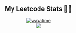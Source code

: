 

<h2 align="center">My Leetcode Stats 👋🏼</h2>

<div align="center">
  <a href="https://wakatime.com/badge/user/e24e0c1b-52c3-4b01-856b-b45f4639b452/project/932912b3-1383-4657-9448-f37ef8216e61"><img src="https://wakatime.com/badge/user/e24e0c1b-52c3-4b01-856b-b45f4639b452/project/932912b3-1383-4657-9448-f37ef8216e61.svg" alt="wakatime"></a>
</div>

<div align="center">
  <img src="https://leetcode-badge-sage.vercel.app/badge/sahilambre?theme=dark&cache=0"></img>
</div>

